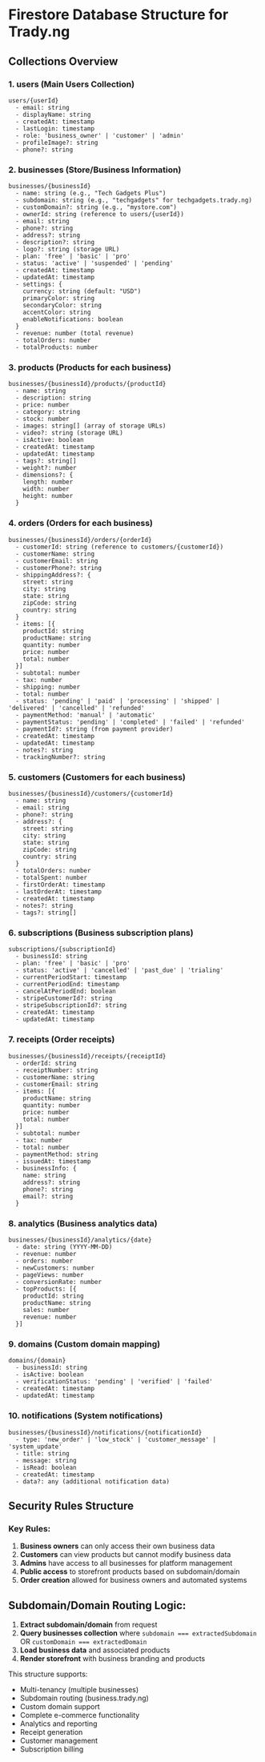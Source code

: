# Firestore Database Structure for Trady.ng

## Collections Overview

### 1. **users** (Main Users Collection)
```
users/{userId}
  - email: string
  - displayName: string
  - createdAt: timestamp
  - lastLogin: timestamp
  - role: 'business_owner' | 'customer' | 'admin'
  - profileImage?: string
  - phone?: string
```

### 2. **businesses** (Store/Business Information)
```
businesses/{businessId}
  - name: string (e.g., "Tech Gadgets Plus")
  - subdomain: string (e.g., "techgadgets" for techgadgets.trady.ng)
  - customDomain?: string (e.g., "mystore.com")
  - ownerId: string (reference to users/{userId})
  - email: string
  - phone?: string
  - address?: string
  - description?: string
  - logo?: string (storage URL)
  - plan: 'free' | 'basic' | 'pro'
  - status: 'active' | 'suspended' | 'pending'
  - createdAt: timestamp
  - updatedAt: timestamp
  - settings: {
    currency: string (default: "USD")
    primaryColor: string
    secondaryColor: string
    accentColor: string
    enableNotifications: boolean
  }
  - revenue: number (total revenue)
  - totalOrders: number
  - totalProducts: number
```

### 3. **products** (Products for each business)
```
businesses/{businessId}/products/{productId}
  - name: string
  - description: string
  - price: number
  - category: string
  - stock: number
  - images: string[] (array of storage URLs)
  - video?: string (storage URL)
  - isActive: boolean
  - createdAt: timestamp
  - updatedAt: timestamp
  - tags?: string[]
  - weight?: number
  - dimensions?: {
    length: number
    width: number
    height: number
  }
```

### 4. **orders** (Orders for each business)
```
businesses/{businessId}/orders/{orderId}
  - customerId: string (reference to customers/{customerId})
  - customerName: string
  - customerEmail: string
  - customerPhone?: string
  - shippingAddress?: {
    street: string
    city: string
    state: string
    zipCode: string
    country: string
  }
  - items: [{
    productId: string
    productName: string
    quantity: number
    price: number
    total: number
  }]
  - subtotal: number
  - tax: number
  - shipping: number
  - total: number
  - status: 'pending' | 'paid' | 'processing' | 'shipped' | 'delivered' | 'cancelled' | 'refunded'
  - paymentMethod: 'manual' | 'automatic'
  - paymentStatus: 'pending' | 'completed' | 'failed' | 'refunded'
  - paymentId?: string (from payment provider)
  - createdAt: timestamp
  - updatedAt: timestamp
  - notes?: string
  - trackingNumber?: string
```

### 5. **customers** (Customers for each business)
```
businesses/{businessId}/customers/{customerId}
  - name: string
  - email: string
  - phone?: string
  - address?: {
    street: string
    city: string
    state: string
    zipCode: string
    country: string
  }
  - totalOrders: number
  - totalSpent: number
  - firstOrderAt: timestamp
  - lastOrderAt: timestamp
  - createdAt: timestamp
  - notes?: string
  - tags?: string[]
```

### 6. **subscriptions** (Business subscription plans)
```
subscriptions/{subscriptionId}
  - businessId: string
  - plan: 'free' | 'basic' | 'pro'
  - status: 'active' | 'cancelled' | 'past_due' | 'trialing'
  - currentPeriodStart: timestamp
  - currentPeriodEnd: timestamp
  - cancelAtPeriodEnd: boolean
  - stripeCustomerId?: string
  - stripeSubscriptionId?: string
  - createdAt: timestamp
  - updatedAt: timestamp
```

### 7. **receipts** (Order receipts)
```
businesses/{businessId}/receipts/{receiptId}
  - orderId: string
  - receiptNumber: string
  - customerName: string
  - customerEmail: string
  - items: [{
    productName: string
    quantity: number
    price: number
    total: number
  }]
  - subtotal: number
  - tax: number
  - total: number
  - paymentMethod: string
  - issuedAt: timestamp
  - businessInfo: {
    name: string
    address?: string
    phone?: string
    email?: string
  }
```

### 8. **analytics** (Business analytics data)
```
businesses/{businessId}/analytics/{date}
  - date: string (YYYY-MM-DD)
  - revenue: number
  - orders: number
  - newCustomers: number
  - pageViews: number
  - conversionRate: number
  - topProducts: [{
    productId: string
    productName: string
    sales: number
    revenue: number
  }]
```

### 9. **domains** (Custom domain mapping)
```
domains/{domain}
  - businessId: string
  - isActive: boolean
  - verificationStatus: 'pending' | 'verified' | 'failed'
  - createdAt: timestamp
  - updatedAt: timestamp
```

### 10. **notifications** (System notifications)
```
businesses/{businessId}/notifications/{notificationId}
  - type: 'new_order' | 'low_stock' | 'customer_message' | 'system_update'
  - title: string
  - message: string
  - isRead: boolean
  - createdAt: timestamp
  - data?: any (additional notification data)
```

## Security Rules Structure

### Key Rules:
1. **Business owners** can only access their own business data
2. **Customers** can view products but cannot modify business data
3. **Admins** have access to all businesses for platform management
4. **Public access** to storefront products based on subdomain/domain
5. **Order creation** allowed for business owners and automated systems

## Subdomain/Domain Routing Logic:

1. **Extract subdomain/domain** from request
2. **Query businesses collection** where `subdomain === extractedSubdomain` OR `customDomain === extractedDomain`
3. **Load business data** and associated products
4. **Render storefront** with business branding and products

This structure supports:
- Multi-tenancy (multiple businesses)
- Subdomain routing (business.trady.ng)
- Custom domain support
- Complete e-commerce functionality
- Analytics and reporting
- Receipt generation
- Customer management
- Subscription billing